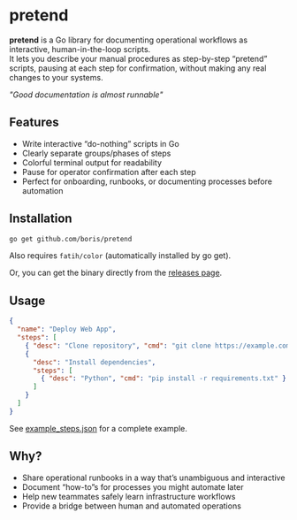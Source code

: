 # pretend

**pretend** is a Go library for documenting operational workflows as interactive, human-in-the-loop scripts.  
It lets you describe your manual procedures as step-by-step “pretend” scripts, pausing at each step for confirmation, without making any real changes to your systems.

_"Good documentation is almost runnable"_

## Features

- Write interactive “do-nothing” scripts in Go
- Clearly separate groups/phases of steps
- Colorful terminal output for readability
- Pause for operator confirmation after each step
- Perfect for onboarding, runbooks, or documenting processes before automation

## Installation

```bash
go get github.com/boris/pretend
```

Also requires `fatih/color` (automatically installed by go get).

Or, you can get the binary directly from the [releases page](https://github.com/boris/pretend/releases).

## Usage
```json
{
  "name": "Deploy Web App",
  "steps": [
    { "desc": "Clone repository", "cmd": "git clone https://example.com/repo.git" },
    {
      "desc": "Install dependencies",
      "steps": [
        { "desc": "Python", "cmd": "pip install -r requirements.txt" }
      ]
    }
  ]
}

```

See [example_steps.json](./example_steps.json) for a complete example.

## Why?

- Share operational runbooks in a way that’s unambiguous and interactive
- Document “how-to”s for processes you might automate later
- Help new teammates safely learn infrastructure workflows
- Provide a bridge between human and automated operations
